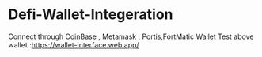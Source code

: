 # Defi-Wallet-Integeration
Connect through CoinBase , Metamask , Portis,FortMatic Wallet
Test above wallet :https://wallet-interface.web.app/
